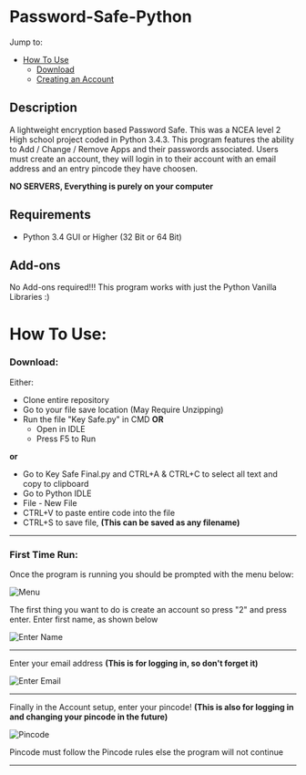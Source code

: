 # Password-Safe-Python

Jump to:
- [How To Use](#how-to-use)
    - [Download](#download)
    - [Creating an Account](#first-time-run)

## Description 
A lightweight encryption based Password Safe. This was a NCEA level 2 High school project coded in Python 3.4.3. This program features the ability to Add / Change / Remove Apps and their passwords associated. Users must create an account, they will login in to their account with an email address and an entry pincode they have choosen.

**NO SERVERS, Everything is purely on your computer**

## Requirements
 - Python 3.4 GUI or Higher (32 Bit or 64 Bit)

## Add-ons
No Add-ons required!!!
This program works with just the Python Vanilla Libraries :)

# How To Use:

### Download:
Either:
 - Clone entire repository
 - Go to your file save location (May Require Unzipping)
 - Run the file "Key Safe.py" in CMD **OR**
    - Open in IDLE
    - Press F5 to Run

**or**
 - Go to Key Safe Final.py and CTRL+A & CTRL+C to select all text and copy to clipboard
 - Go to Python IDLE
 - File - New File
 - CTRL+V to paste entire code into the file
 - CTRL+S to save file, **(This can be saved as any filename)**
 
---

### First Time Run:
Once the program is running you should be prompted with the menu below:

   ![Menu](https://i.imgur.com/7Bebd8P.png)
   
The first thing you want to do is create an account so press "2" and press enter.
Enter first name, as shown below
    
   ![Enter Name](https://i.imgur.com/TRHtQkU.png?1)
   
---

Enter your email address **(This is for logging in, so don't forget it)**

   ![Enter Email](https://i.imgur.com/dEOk1J7.png)
   
---

Finally in the Account setup, enter your pincode! **(This is also for logging in and changing your pincode in the future)**

   ![Pincode](https://i.imgur.com/cdzRSG5.png)
   
Pincode must follow the Pincode rules else the program will not continue
   
---
